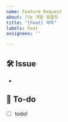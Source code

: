 ```yaml
---
name: Feature Request
about: 기능 개발 템플릿
title: "[Feat] 제목"
labels: Feat
assignees: ''

---
```


## 🛠 Issue
<!-- 이슈에 대해 간략하게 설명해주세요 -->
-
## 📝 To-do
<!-- 진행할 작업에 대해 적어주세요 -->
- [ ] todo!
